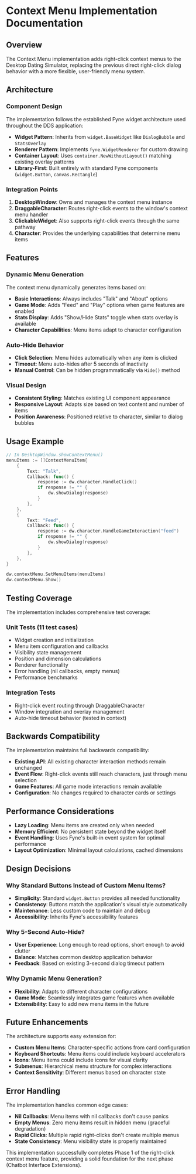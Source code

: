 # Context Menu Implementation Documentation

## Overview

The Context Menu implementation adds right-click context menus to the Desktop Dating Simulator, replacing the previous direct right-click dialog behavior with a more flexible, user-friendly menu system.

## Architecture

### Component Design

The implementation follows the established Fyne widget architecture used throughout the DDS application:

- **Widget Pattern**: Inherits from `widget.BaseWidget` like `DialogBubble` and `StatsOverlay`
- **Renderer Pattern**: Implements `fyne.WidgetRenderer` for custom drawing
- **Container Layout**: Uses `container.NewWithoutLayout()` matching existing overlay patterns
- **Library-First**: Built entirely with standard Fyne components (`widget.Button`, `canvas.Rectangle`)

### Integration Points

1. **DesktopWindow**: Owns and manages the context menu instance
2. **DraggableCharacter**: Routes right-click events to the window's context menu handler
3. **ClickableWidget**: Also supports right-click events through the same pathway
4. **Character**: Provides the underlying capabilities that determine menu items

## Features

### Dynamic Menu Generation

The context menu dynamically generates items based on:

- **Basic Interactions**: Always includes "Talk" and "About" options
- **Game Mode**: Adds "Feed" and "Play" options when game features are enabled
- **Stats Display**: Adds "Show/Hide Stats" toggle when stats overlay is available
- **Character Capabilities**: Menu items adapt to character configuration

### Auto-Hide Behavior

- **Click Selection**: Menu hides automatically when any item is clicked
- **Timeout**: Menu auto-hides after 5 seconds of inactivity
- **Manual Control**: Can be hidden programmatically via `Hide()` method

### Visual Design

- **Consistent Styling**: Matches existing UI component appearance
- **Responsive Layout**: Adapts size based on text content and number of items
- **Position Awareness**: Positioned relative to character, similar to dialog bubbles

## Usage Example

```go
// In DesktopWindow.showContextMenu()
menuItems := []ContextMenuItem{
    {
        Text: "Talk",
        Callback: func() {
            response := dw.character.HandleClick()
            if response != "" {
                dw.showDialog(response)
            }
        },
    },
    {
        Text: "Feed",
        Callback: func() {
            response := dw.character.HandleGameInteraction("feed")
            if response != "" {
                dw.showDialog(response)
            }
        },
    },
}

dw.contextMenu.SetMenuItems(menuItems)
dw.contextMenu.Show()
```

## Testing Coverage

The implementation includes comprehensive test coverage:

### Unit Tests (11 test cases)
- Widget creation and initialization
- Menu item configuration and callbacks
- Visibility state management
- Position and dimension calculations
- Renderer functionality
- Error handling (nil callbacks, empty menus)
- Performance benchmarks

### Integration Tests
- Right-click event routing through DraggableCharacter
- Window integration and overlay management
- Auto-hide timeout behavior (tested in context)

## Backwards Compatibility

The implementation maintains full backwards compatibility:

- **Existing API**: All existing character interaction methods remain unchanged
- **Event Flow**: Right-click events still reach characters, just through menu selection
- **Game Features**: All game mode interactions remain available
- **Configuration**: No changes required to character cards or settings

## Performance Considerations

- **Lazy Loading**: Menu items are created only when needed
- **Memory Efficient**: No persistent state beyond the widget itself
- **Event Handling**: Uses Fyne's built-in event system for optimal performance
- **Layout Optimization**: Minimal layout calculations, cached dimensions

## Design Decisions

### Why Standard Buttons Instead of Custom Menu Items?

- **Simplicity**: Standard `widget.Button` provides all needed functionality
- **Consistency**: Buttons match the application's visual style automatically
- **Maintenance**: Less custom code to maintain and debug
- **Accessibility**: Inherits Fyne's accessibility features

### Why 5-Second Auto-Hide?

- **User Experience**: Long enough to read options, short enough to avoid clutter
- **Balance**: Matches common desktop application behavior
- **Feedback**: Based on existing 3-second dialog timeout pattern

### Why Dynamic Menu Generation?

- **Flexibility**: Adapts to different character configurations
- **Game Mode**: Seamlessly integrates game features when available
- **Extensibility**: Easy to add new menu items in the future

## Future Enhancements

The architecture supports easy extension for:

- **Custom Menu Items**: Character-specific actions from card configuration
- **Keyboard Shortcuts**: Menu items could include keyboard accelerators
- **Icons**: Menu items could include icons for visual clarity
- **Submenus**: Hierarchical menu structure for complex interactions
- **Context Sensitivity**: Different menus based on character state

## Error Handling

The implementation handles common edge cases:

- **Nil Callbacks**: Menu items with nil callbacks don't cause panics
- **Empty Menus**: Zero menu items result in hidden menu (graceful degradation)
- **Rapid Clicks**: Multiple rapid right-clicks don't create multiple menus
- **State Consistency**: Menu visibility state is properly maintained

This implementation successfully completes Phase 1 of the right-click context menu feature, providing a solid foundation for the next phase (Chatbot Interface Extensions).
